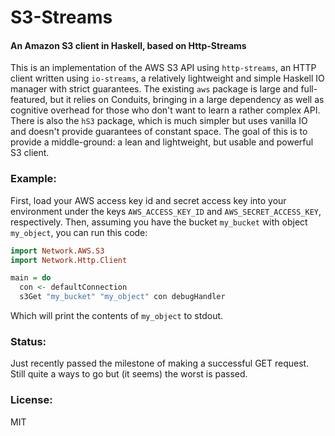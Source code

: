 # S3-Streams

#### An Amazon S3 client in Haskell, based on Http-Streams

This is an implementation of the AWS S3 API using `http-streams`, an HTTP client written using `io-streams`, a relatively lightweight and simple Haskell IO manager with strict guarantees. The existing `aws` package is large and full-featured, but it relies on Conduits, bringing in a large dependency as well as cognitive overhead for those who don't want to learn a rather complex API. There is also the `hS3` package, which is much simpler but uses vanilla IO and doesn't provide guarantees of constant space. The goal of this is to provide a middle-ground: a lean and lightweight, but usable and powerful S3 client.

### Example:

First, load your AWS access key id and secret access key into your environment under the keys `AWS_ACCESS_KEY_ID` and `AWS_SECRET_ACCESS_KEY`, respectively. Then, assuming you have the bucket `my_bucket` with object `my_object`, you can run this code:

```haskell
import Network.AWS.S3
import Network.Http.Client

main = do
  con <- defaultConnection
  s3Get "my_bucket" "my_object" con debugHandler
```

Which will print the contents of `my_object` to stdout.

### Status:

Just recently passed the milestone of making a successful GET request. Still quite a ways to go but (it seems) the worst is passed.

### License: 

MIT
